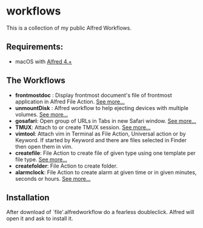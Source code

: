# workflows
This is a collection of my public Alfred Workflows.

## Requirements: 
 - macOS with [Alfred 4.+](https://www.alfredapp.com)

## The Workflows

 - **frontmostdoc** : Display frontmost document's file of frontmost application in Alfred File Action. [See more…](doc/frontmostdoc.md)
 - **unmountDisk** : Alfred workflow to help ejecting devices with multiple volumes. [See more…](doc/unmountDisk.md)
 - **gosafari**: Open group of URLs in Tabs in new Safari window. [See more…](doc/gosafari.md)
 - **TMUX**: Attach to or create TMUX session. [See more…](doc/TMUX.md)
 - **vimtool**: Attach vim in Terminal as File Action, Universal action or by Keyword. If started by Keyword and there are files selected in Finder then open them in vim.
 - **createfile**: File Action to create file of given type using one template per file type. [See more…](doc/createfile.md)
 - **createfolder**: File Action to create folder.
 - **alarmclock**: File Action to create alarm at given time or in given minutes, seconds or hours. [See more…](doc/alarmclock.md)



## Installation
After download of `file'.alfredworkflow do a fearless doubleclick. Alfred will open it and ask to install it.

